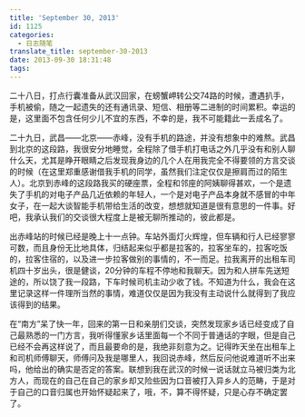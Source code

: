 ```yaml
---
title: 'September 30, 2013'
id: 1125
categories:
  - 日志随笔
translate_title: september-30-2013
date: 2013-09-30 18:31:48
tags:
---
```


二十八日，打点行囊准备从武汉回家，在螃蟹岬转公交74路的时候，遭遇扒手，手机被偷，随之一起遗失的还有通讯录、短信、相册等二进制的时间累积。幸运的是，这里面不包含任何少儿不宜的东西，不幸的是，我不可能籍此一丢成名了。

二十九日，武昌——北京——赤峰，没有手机的路途，并没有想象中的难熬。武昌到北京的这段路，我很安分地睡觉，全程除了借手机打电话之外几乎没有和别人聊什么天，尤其是睁开眼睛之后发现我身边的几个人在用我完全不得要领的方言交谈的时候（在这里郑重感谢借我手机的同学，虽然我们注定仅仅是擦肩而过的陌生人）。北京到赤峰的这段路我买的硬座票，全程和邻座的阿姨聊得甚欢，一个是遗失了手机的对电子产品几近依赖的年轻人，一个是对电子产品本身就不感冒的中年女子，在一起大谈智能手机带给生活的改变，想想就知道是很有意思的一件事。好吧，我承认我们的交谈很大程度上是被无聊所推动的，彼此都是。

出赤峰站的时候已经是晚上十一点钟。车站外面灯火辉煌，但车辆和行人已经寥寥可数，而且身份无比地具体，归结起来似乎都是拉客的，拉客坐车的，拉客吃饭的，拉客住宿的，以及进一步拉客做别的事情的，不一而足。拉我离开的出租车司机四十岁出头，很是健谈，20分钟的车程不停地和我聊天。因为和人拼车先送短途的，所以饶了我一段路，下车时候司机主动少收了钱。不知道为什么，我会在这里记录这样一件理所当然的事情，难道仅仅是因为我没有主动说什么就得到了我应该得到的结果。

在“南方”呆了快一年，回来的第一日和亲朋们交谈，突然发现家乡话已经变成了自己最熟悉的一门方言，我听得懂家乡话里面每一个不同于普通话的字眼，但是自己已经不会再这样说了，而且最要命的是，我绝非刻意为之。记得昨天坐在出租车上和司机师傅聊天，师傅问及我是哪里人，我回说赤峰，然后反问他说难道听不出来吗，他给出的确实是否定的答案。联想到我在武汉的时候一说话就立马被归类为北方人，而现在的自己在自己的家乡却又险些因为口音被打入异乡人的范畴，于是对于自己的口音归属也开始怀疑起来了，哦，不，算不得怀疑，只是心存不确定罢了。